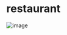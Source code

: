 # restaurant


![image](https://github.com/Eswariya/restaurant/assets/161502006/f0f73c29-1b24-492e-8a84-5c61277c7373)
